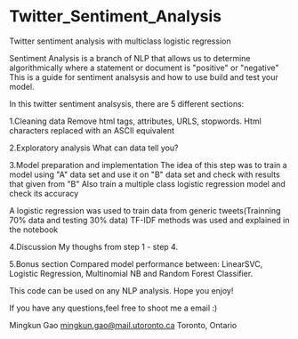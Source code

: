 # Twitter_Sentiment_Analysis
Twitter sentiment analysis with multiclass logistic regression

Sentiment Analysis is a branch of NLP that allows us to determine algorithmically where a statement or document is "positive" or "negative"
This is a guide for sentiment analsysis and how to use build and test your model.

In this twitter sentiment analsysis, there are 5 different sections: 

1.Cleaning data
Remove html tags, attributes, URLS, stopwords.
Html characters replaced with an ASCII equivalent

2.Exploratory analysis
What can data tell you?

3.Model preparation and implementation
The idea of this step was to train a model using "A" data set and use it on "B" data set and check with results that given from "B"
Also train a multiple class logistic regression model and check its accuracy

A logistic regression was used to train data from generic tweets(Trainning 70% data and testing 30% data) 
TF-IDF methods was used and explained in the notebook

4.Discussion 
My thoughs from step 1 - step 4.

5.Bonus section
Compared model performance between:
LinearSVC, Logistic Regression, Multinomial NB and Random Forest Classifier.

This code can be used on any NLP analysis. 
Hope you enjoy!

If you have any questions,feel free to shoot me a email :) 

Mingkun Gao
mingkun.gao@mail.utoronto.ca
Toronto, Ontario
